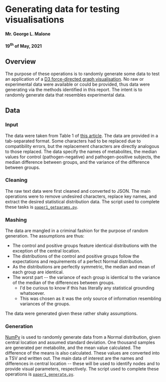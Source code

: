 # Generating data for testing visualisations
#### Mr. George L. Malone
#### 19<sup>th</sup> of May, 2021


## Overview

The purpose of these operations is to randomly generate some data to test an
application of a [D3 force-directed graph visualisation][1].  No raw or
experimental data were available or could be provided, thus data were
generating via the methods identified in this report.  The intent is to
randomly generate data that resembles experimental data.


## Data

### Input

The data were taken from Table 1 of [this article][2].  The data are provided
in a tab-separated format.  Some characters had to be replaced due to
compatibility errors, but the replacement characters are directly analogous to
those replaced.  The data specify the names of metabolites, the median values
for control (pathogen-negative) and pathogen-positive subjects, the median
difference between groups, and the variance of the difference between groups.


### Cleaning

The raw text data were first cleaned and converted to JSON.  The main
operations were to remove undesired characters, replace key names, and extract
the desired statistical distribution data.  The script used to complete these
tasks is [`paper1_getparams.py`][3].


### Mashing

The data are mangled in a criminal fashion for the purpose of random
generation.  The assumptions are thus:

- The control and positive groups feature identical distributions with the
  exception of the central location.
- The distributions of the control and positive groups follow the expectations
  and requirements of a perfect Normal distribution.
- As the distributions are perfectly symmetric, the median and mean of each
  group are identical.
- The worst part -- the variance of each group is identical to the variance of
  the median of the differences between groups.
  - I'd be curious to know if this has literally any statistical grounding
    whatsoever.
  - This was chosen as it was the only source of information resembling
    variances of the groups.

The data were generated given these rather shaky assumptions.


### Generation

[NumPy][4] is used to randomly generate data from a Normal distribution, given
central location and assumed standard deviation.  One thousand samples are
generated per metabolite, and the mean value calculated.  The difference of the
means is also calculated.  These values are converted into a TSV and written
out.  The main data of interest are the names and differences in central
location -- these will be used to identify nodes and to provide visual
parameters, respectively.  The script used to complete these operations is
[`paper1_generate.py`][5].


[1]:https://github.com/glm729/d3visKegg
[2]:https://dx.doi.org/10.1021/acs.jproteome.1c00052
[3]:./paper1_getparams.py
[4]:https://numpy.org/
[5]:./paper1_generate.py
